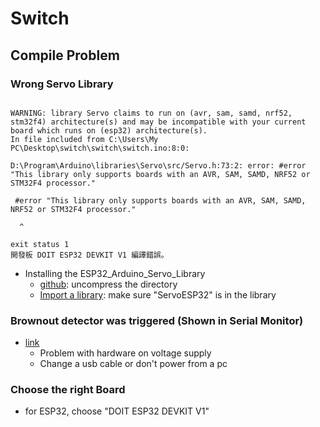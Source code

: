 # Switch
## Compile Problem
### Wrong Servo Library
```

WARNING: library Servo claims to run on (avr, sam, samd, nrf52, stm32f4) architecture(s) and may be incompatible with your current board which runs on (esp32) architecture(s).
In file included from C:\Users\My PC\Desktop\switch\switch\switch.ino:8:0:

D:\Program\Arduino\libraries\Servo\src/Servo.h:73:2: error: #error "This library only supports boards with an AVR, SAM, SAMD, NRF52 or STM32F4 processor."

 #error "This library only supports boards with an AVR, SAM, SAMD, NRF52 or STM32F4 processor."

  ^

exit status 1
開發板 DOIT ESP32 DEVKIT V1 編譯錯誤。

```
* Installing the ESP32_Arduino_Servo_Library
	* [github](https://github.com/RoboticsBrno/ServoESP32): uncompress the directory
	* [Import a library](https://www.arduino.cc/en/guide/libraries): make sure "ServoESP32" is in the library

### Brownout detector was triggered (Shown in Serial Monitor)
* [link](https://www.reddit.com/r/esp32/comments/brt87e/brownout_detector_was_triggered_when_activating/)
	* Problem with hardware on voltage supply
	* Change a usb cable or don't power from a pc

### Choose the right Board
* for ESP32, choose "DOIT ESP32 DEVKIT V1"